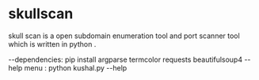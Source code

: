 # skullscan
skull scan is a open subdomain enumeration tool and port scanner tool which is written in python .

--dependencies:
pip install argparse termcolor requests beautifulsoup4
--help menu :
python kushal.py --help 

